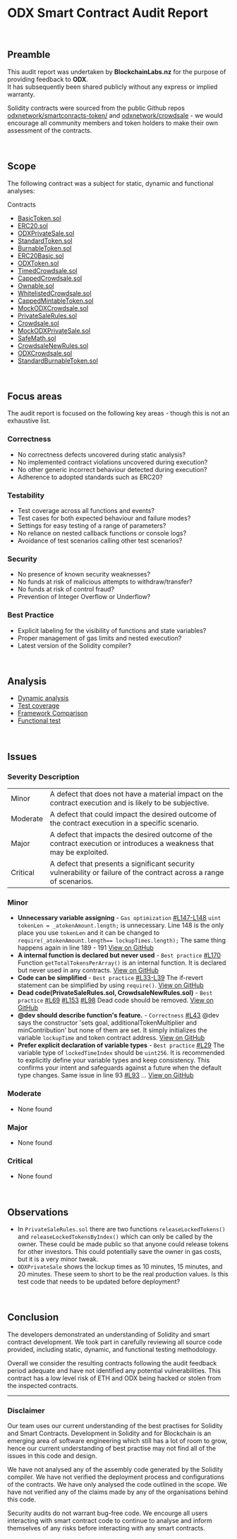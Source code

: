 # ODX Smart Contract Audit Report
<br>

## Preamble
This audit report was undertaken by <b>BlockchainLabs.nz</b> for the purpose of providing feedback to <b>ODX</b>. <br>It has subsequently been shared publicly without any express or implied warranty.

Solidity contracts were sourced from the public Github repos [odxnetwork/smartconracts-token/](https://github.com/odxnetwork/smartconracts-token/tree/1af271d30db56b913b5c88df21920275259ab057) and [odxnetwork/crowdsale](https://github.com/odxnetwork/smartcontracts-crowdsale/tree/1ee8304974981ad701f6f1e901c8cc9691734808) - we would encourage all community members and token holders to make their own assessment of the contracts.

<br>

## Scope
The following contract was a subject for static, dynamic and functional analyses:

Contracts
  - [BasicToken.sol](https://github.com/BlockchainLabsNZ/odx-contracts-audit/blob/audit/contracts/BasicToken.sol)
  - [ERC20.sol](https://github.com/BlockchainLabsNZ/odx-contracts-audit/blob/audit/contracts/ERC20.sol)
  - [ODXPrivateSale.sol](https://github.com/BlockchainLabsNZ/odx-contracts-audit/blob/audit/contracts/ODXPrivateSale.sol)
  - [StandardToken.sol](https://github.com/BlockchainLabsNZ/odx-contracts-audit/blob/audit/contracts/StandardToken.sol)
  - [BurnableToken.sol](https://github.com/BlockchainLabsNZ/odx-contracts-audit/blob/audit/contracts/BurnableToken.sol)
  - [ERC20Basic.sol](https://github.com/BlockchainLabsNZ/odx-contracts-audit/blob/audit/contracts/ERC20Basic.sol)
  - [ODXToken.sol](https://github.com/BlockchainLabsNZ/odx-contracts-audit/blob/audit/contracts/ODXToken.sol)
  - [TimedCrowdsale.sol](https://github.com/BlockchainLabsNZ/odx-contracts-audit/blob/audit/contracts/TimedCrowdsale.sol)
  - [CappedCrowdsale.sol](https://github.com/BlockchainLabsNZ/odx-contracts-audit/blob/audit/contracts/CappedCrowdsale.sol)
  - [Ownable.sol](https://github.com/BlockchainLabsNZ/odx-contracts-audit/blob/audit/contracts/Ownable.sol)
  - [WhitelistedCrowdsale.sol](https://github.com/BlockchainLabsNZ/odx-contracts-audit/blob/audit/contracts/WhitelistedCrowdsale.sol)
  - [CappedMintableToken.sol](https://github.com/BlockchainLabsNZ/odx-contracts-audit/blob/audit/contracts/CappedMintableToken.sol)
  - [MockODXCrowdsale.sol](https://github.com/BlockchainLabsNZ/odx-contracts-audit/blob/audit/contracts/MockODXCrowdsale.sol)
  - [PrivateSaleRules.sol](https://github.com/BlockchainLabsNZ/odx-contracts-audit/blob/audit/contracts/PrivateSaleRules.sol)
  - [Crowdsale.sol](https://github.com/BlockchainLabsNZ/odx-contracts-audit/blob/audit/contracts/Crowdsale.sol)
  - [MockODXPrivateSale.sol](https://github.com/BlockchainLabsNZ/odx-contracts-audit/blob/audit/contracts/MockODXPrivateSale.sol)
  - [SafeMath.sol](https://github.com/BlockchainLabsNZ/odx-contracts-audit/blob/audit/contracts/SafeMath.sol)
  - [CrowdsaleNewRules.sol](https://github.com/BlockchainLabsNZ/odx-contracts-audit/blob/audit/contracts/CrowdsaleNewRules.sol)
  - [ODXCrowdsale.sol](https://github.com/BlockchainLabsNZ/odx-contracts-audit/blob/audit/contracts/ODXCrowdsale.sol)
  - [StandardBurnableToken.sol](https://github.com/BlockchainLabsNZ/odx-contracts-audit/blob/audit/contracts/StandardBurnableToken.sol)
<br>

## Focus areas
The audit report is focused on the following key areas - though this is not an exhaustive list.


### Correctness
- No correctness defects uncovered during static analysis?
- No implemented contract violations uncovered during execution?
- No other generic incorrect behaviour detected during execution?
- Adherence to adopted standards such as ERC20?

### Testability
- Test coverage across all functions and events?
- Test cases for both expected behaviour and failure modes?
- Settings for easy testing of a range of parameters?
- No reliance on nested callback functions or console logs?
- Avoidance of test scenarios calling other test scenarios?

### Security
- No presence of known security weaknesses?
- No funds at risk of malicious attempts to withdraw/transfer?
- No funds at risk of control fraud?
- Prevention of Integer Overflow or Underflow?

### Best Practice
- Explicit labeling for the visibility of functions and state variables?
- Proper management of gas limits and nested execution?
- Latest version of the Solidity compiler?

<br>

## Analysis

- [Dynamic analysis](dynamic-analysis.md)
- [Test coverage](test-coverage.md)
- [Framework Comparison](framework-comparison-report.md)
- [Functional test](functional-test-report.md)

<br>

## Issues

### Severity Description
<table>
<tr>
  <td>Minor</td>
  <td>A defect that does not have a material impact on the contract execution and is likely to be subjective.</td>
</tr>
<tr>
  <td>Moderate</td>
  <td>A defect that could impact the desired outcome of the contract execution in a specific scenario.</td>
</tr>
<tr>
  <td>Major</td>
  <td> A defect that impacts the desired outcome of the contract execution or introduces a weakness that may be exploited.</td>
</tr>
<tr>
  <td>Critical</td>
  <td>A defect that presents a significant security vulnerability or failure of the contract across a range of scenarios.</td>
</tr>
</table>

### Minor
- **Unnecessary variable assigning** - `Gas optimization` [#L147-L148](https://github.com/odxnetwork/smartcontracts-crowdsale/blob/1ee8304974981ad701f6f1e901c8cc9691734808/contracts/PrivateSaleRules.sol#L147-L148]) `uint tokenLen = _atokenAmount.length;` is unnecessary. Line 148 is the only place you use `tokenLen` and it can be changed to `require(_atokenAmount.length== lockupTimes.length);` The same thing happens again in line 189 - 191  [View on GitHub](https://github.com/BlockchainLabsNZ/odx-contracts-audit/issues/6)
- **A internal function is declared but never used** - `Best practice` [#L170](https://github.com/odxnetwork/smartcontracts-crowdsale/blob/1ee8304974981ad701f6f1e901c8cc9691734808/contracts/PrivateSaleRules.sol#L170]) Function `getTotalTokensPerArray()` is an internal function. It is declared but never used in any contracts.  [View on GitHub](https://github.com/BlockchainLabsNZ/odx-contracts-audit/issues/5)
- **Code can be simplified** - `Best practice` [#L33-L39](https://github.com/odxnetwork/smartcontracts-crowdsale/blob/1ee8304974981ad701f6f1e901c8cc9691734808/contracts/PrivateSaleRules.sol#L33-L39]) The if-revert statement can be simplified by using `require()`.  [View on GitHub](https://github.com/BlockchainLabsNZ/odx-contracts-audit/issues/4)
- **Dead code(PrivateSaleRules.sol, CrowdsaleNewRules.sol)** - `Best practice` [#L69](https://github.com/odxnetwork/smartcontracts-crowdsale/blob/1ee8304974981ad701f6f1e901c8cc9691734808/contracts/PrivateSaleRules.sol#L69]) [#L153](https://github.com/odxnetwork/smartcontracts-crowdsale/blob/1ee8304974981ad701f6f1e901c8cc9691734808/contracts/PrivateSaleRules.sol#L153]) [#L98](https://github.com/odxnetwork/smartcontracts-crowdsale/blob/1ee8304974981ad701f6f1e901c8cc9691734808/contracts/CrowdsaleNewRules.sol#L98]) Dead code should be removed.  [View on GitHub](https://github.com/BlockchainLabsNZ/odx-contracts-audit/issues/3)
- **@dev should describe function's feature.** - `Correctness` [#L43](https://github.com/odxnetwork/smartcontracts-crowdsale/blob/1ee8304974981ad701f6f1e901c8cc9691734808/contracts/PrivateSaleRules.sol#L43]) @dev says the constructor 'sets goal, additionalTokenMultiplier and minContribution' but none of them are set. It simply initializes the variable `lockupTime` and token contract address.  [View on GitHub](https://github.com/BlockchainLabsNZ/odx-contracts-audit/issues/2)
- **Prefer explicit declaration of variable types** - `Best practice` [#L29](https://github.com/odxnetwork/smartcontracts-crowdsale/blob/1ee8304974981ad701f6f1e901c8cc9691734808/contracts/PrivateSaleRules.sol#L29]) The variable type of `lockedTimeIndex` should be `uint256`. It is recommended to explicitly define your variable types and keep consistency. This confirms your intent and safeguards against a future when the default type changes. Same issue in line 93 [#L93](https://github.com/odxnetwork/smartcontracts-crowdsale/blob/1ee8304974981ad701f6f1e901c8cc9691734808/contracts/PrivateSaleRules.sol#L93]) ... [View on GitHub](https://github.com/BlockchainLabsNZ/odx-contracts-audit/issues/1)

### Moderate
- None found

### Major
- None found

### Critical
- None found


<br>

## Observations
- In `PrivateSaleRules.sol` there are two functions `releaseLockedTokens()` and `releaseLockedTokensByIndex()` which can only be called by the owner. These could be made public so that anyone could release tokens for other investors. This could potentially save the owner in gas costs, but it is a very minor tweak.
- `ODXPrivateSale` shows the lockup times as 10 minutes, 15 minutes, and 20 minutes. These seem to short to be the real production values. Is this test code that needs to be updated before deployment?

<br>

## Conclusion

The developers demonstrated an understanding of Solidity and smart contract development. We took part in carefully reviewing all source code provided, including static, dynamic, and functional testing methodology.

Overall we consider the resulting contracts following the audit feedback period adequate and have not identified any potential vulnerabilities. This contract has a low level risk of ETH and ODX being hacked or stolen from the inspected contracts.


<hr>

### Disclaimer

Our team uses our current understanding of the best practises for Solidity and Smart Contracts. Development in Solidity and for Blockchain is an emerging area of software engineering which still has a lot of room to grow, hence our current understanding of best practise may not find all of the issues in this code and design.

We have not analysed any of the assembly code generated by the Solidity compiler. We have not verified the deployment process and configurations of the contracts. We have only analysed the code outlined in the scope. We have not verified any of the claims made by any of the organisations behind this code.

Security audits do not warrant bug-free code. We encourge all users interacting with smart contract code to continue to analyse and inform themselves of any risks before interacting with any smart contracts.

